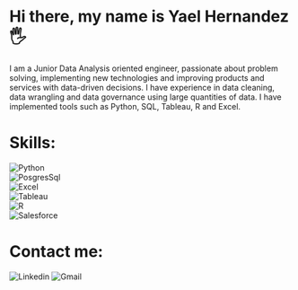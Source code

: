 
# Hi there, my name is Yael Hernandez🖐
I am a Junior Data Analysis oriented engineer, passionate about problem solving, implementing new technologies and improving products and services with data-driven decisions. I have experience in data cleaning, data wrangling and data governance using large quantities of data. I have implemented tools such as Python, SQL, Tableau, R and Excel.
# Skills:
![Python](https://img.shields.io/badge/Python-3776AB?style=for-the-badge&logo=python&logoColor=white&labelColor=101010)</br>
![PosgresSql](https://img.shields.io/badge/PostgreSQL-4169E1?style=for-the-badge&logo=postgresql&logoColor=white&labelColor=101010)</br>
![Excel](https://img.shields.io/badge/Excel-217346?style=for-the-badge&logo=microsoftexcel&logoColor=white&labelColor=101010)</br>
![Tableau](https://img.shields.io/badge/Tableau-E97627?style=for-the-badge&logo=tableau&logoColor=white&labelColor=101010)</br>
![R](https://img.shields.io/badge/R-276DC3?style=for-the-badge&logo=r&logoColor=white&labelColor=101010)</br>
![Salesforce](https://img.shields.io/badge/Salesforce-00A1E0?style=for-the-badge&logo=salesforce&logoColor=white&labelColor=101010)</br>
# Contact me:
![Linkedin](https://img.shields.io/badge/Edwin_Hernández-0A66C2?style=for-the-badge&logo=linkedin&logoColor=white&labelColor=101010)
![Gmail](https://img.shields.io/badge/edyanape@gmail.com-EA4335?style=for-the-badge&logo=gmail&logoColor=white&labelColor=101010)

